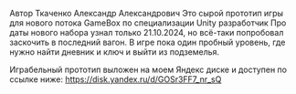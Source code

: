 Автор Ткаченко Александр Александрович
Это сырой прототип игры для нового потока GameBox по специализации Unity разработчик
Про даты нового набора узнал только 21.10.2024, но всё-таки попробовал заскочить в последний вагон.
В игре пока один пробный уровень, где нужно найти дневник и ключ и выйти из подземелья.

Играбельный прототип выложен на моем Яндекс диске и доступен по ссылке ниже: 
https://disk.yandex.ru/d/GOSr3FF7_nr_sQ
